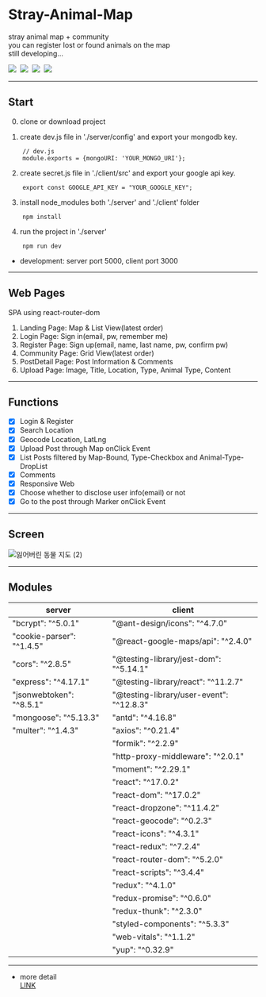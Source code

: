# Stray-Animal-Map

stray animal map + community  
you can register lost or found animals on the map  
still developing...

<p>
<img src="https://img.shields.io/badge/React.js-61DAFB?style=flat-square&logo=react&logoColor=black">&nbsp;
<img src="https://img.shields.io/badge/Node.js-339933?style=flat-square&logo=Node.js&logoColor=white"/>&nbsp;
<img src="https://img.shields.io/badge/MongoDB-47A248?style=flat-square&logo=MongoDB&logoColor=white"/>&nbsp;
<img src="https://img.shields.io/badge/GoogleMapsAPI-4285f4?style=flat-square&logo=Google Maps&logoColor=white"/>&nbsp;
</p>

---

## Start

0. clone or download project

1. create dev.js file in './server/config' and export your mongodb key.

```JS
    // dev.js
    module.exports = {mongoURI: 'YOUR_MONGO_URI'};

```

2. create secret.js file in './client/src' and export your google api key.

```JS
    export const GOOGLE_API_KEY = "YOUR_GOOGLE_KEY";
```

3. install node_modules both './server' and './client' folder

```
    npm install
```

4. run the project in './server'

```
    npm run dev
```

- development: server port 5000, client port 3000

---

## Web Pages

SPA using react-router-dom

1. Landing Page: Map & List View(latest order)
2. Login Page: Sign in(email, pw, remember me)
3. Register Page: Sign up(email, name, last name, pw, confirm pw)
4. Community Page: Grid View(latest order)
5. PostDetail Page: Post Information & Comments
6. Upload Page: Image, Title, Location, Type, Animal Type, Content

---

## Functions

- [x] Login & Register  
- [x] Search Location  
- [x] Geocode Location, LatLng  
- [x] Upload Post through Map onClick Event  
- [x] List Posts filtered by Map-Bound, Type-Checkbox and Animal-Type-DropList  
- [x] Comments  
- [x] Responsive Web  
- [x] Choose whether to disclose user info(email) or not
- [x] Go to the post through Marker onClick Event

---

## Screen
![잃어버린 동물 지도 (2)](https://user-images.githubusercontent.com/54002105/143589099-12932b20-1efe-490a-bc19-aec3b21f4e84.gif)

---

## Modules

| server                    | client                                   |
| ------------------------- | ---------------------------------------- |
| "bcrypt": "^5.0.1"        | "@ant-design/icons": "^4.7.0"            |
| "cookie-parser": "^1.4.5" | "@react-google-maps/api": "^2.4.0"       |
| "cors": "^2.8.5"          | "@testing-library/jest-dom": "^5.14.1"   |
| "express": "^4.17.1"      | "@testing-library/react": "^11.2.7"      |
| "jsonwebtoken": "^8.5.1"  | "@testing-library/user-event": "^12.8.3" |
| "mongoose": "^5.13.3"     | "antd": "^4.16.8"                        |
| "multer": "^1.4.3"        | "axios": "^0.21.4"                       |
|                           | "formik": "^2.2.9"                       |
|                           | "http-proxy-middleware": "^2.0.1"        |
|                           | "moment": "^2.29.1"                      |
|                           | "react": "^17.0.2"                       |
|                           | "react-dom": "^17.0.2"                   |
|                           | "react-dropzone": "^11.4.2"              |
|                           | "react-geocode": "^0.2.3"                |
|                           | "react-icons": "^4.3.1"                  |
|                           | "react-redux": "^7.2.4"                  |
|                           | "react-router-dom": "^5.2.0"             |
|                           | "react-scripts": "^3.4.4"                |
|                           | "redux": "^4.1.0"                        |
|                           | "redux-promise": "^0.6.0"                |
|                           | "redux-thunk": "^2.3.0"                  |
|                           | "styled-components": "^5.3.3"            |
|                           | "web-vitals": "^1.1.2"                   |
|                           | "yup": "^0.32.9"                         |

---

- more detail  
  <a href="https://first-daisy-ddd.notion.site/Stray-Animal-Map-209a68fa7d974e60bf814b9282bd2ca1">LINK</a>
